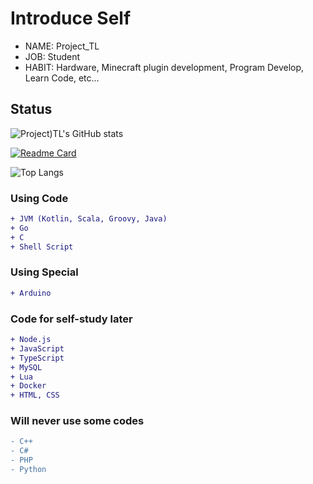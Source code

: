 # Introduce Self
* NAME: Project_TL
* JOB: Student
* HABIT: Hardware, Minecraft plugin development, Program Develop, Learn Code, etc...

## Status
![Project)TL's GitHub stats](https://github-readme-stats.vercel.app/api?username=ProjectTL12345&show_icons=true&theme=dark)

[![Readme Card](https://github-readme-stats.vercel.app/api/pin/?username=ProjectTL12345&repo=List&theme=dark)](https://github.com/ProjectTL12345/List)

![Top Langs](https://github-readme-stats.vercel.app/api/top-langs/?username=ProjectTL12345&langs_count=6&theme=dark)

### Using Code
```diff
+ JVM (Kotlin, Scala, Groovy, Java)
+ Go
+ C
+ Shell Script
```
### Using Special
```diff
+ Arduino
```

### Code for self-study later
```diff
+ Node.js
+ JavaScript
+ TypeScript
+ MySQL
+ Lua
+ Docker
+ HTML, CSS
```

### Will never use some codes
```diff
- C++
- C#
- PHP
- Python
```
